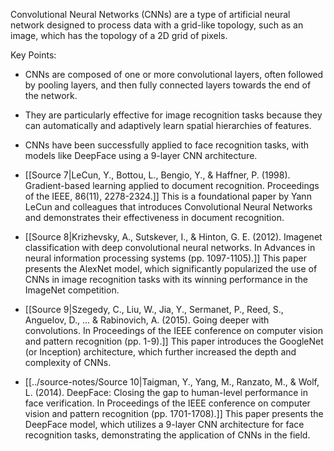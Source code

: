 Convolutional Neural Networks (CNNs) are a type of artificial neural network designed to process data with a grid-like topology, such as an image, which has the topology of a 2D grid of pixels.

Key Points:
- CNNs are composed of one or more convolutional layers, often followed by pooling layers, and then fully connected layers towards the end of the network.
- They are particularly effective for image recognition tasks because they can automatically and adaptively learn spatial hierarchies of features.
- CNNs have been successfully applied to face recognition tasks, with models like DeepFace using a 9-layer CNN architecture.

- [[Source 7|LeCun, Y., Bottou, L., Bengio, Y., & Haffner, P. (1998). Gradient-based learning applied to document recognition. Proceedings of the IEEE, 86(11), 2278-2324.]] This is a foundational paper by Yann LeCun and colleagues that introduces Convolutional Neural Networks and demonstrates their effectiveness in document recognition.

- [[Source 8|Krizhevsky, A., Sutskever, I., & Hinton, G. E. (2012). Imagenet classification with deep convolutional neural networks. In Advances in neural information processing systems (pp. 1097-1105).]] This paper presents the AlexNet model, which significantly popularized the use of CNNs in image recognition tasks with its winning performance in the ImageNet competition.

- [[Source 9|Szegedy, C., Liu, W., Jia, Y., Sermanet, P., Reed, S., Anguelov, D., ... & Rabinovich, A. (2015). Going deeper with convolutions. In Proceedings of the IEEE conference on computer vision and pattern recognition (pp. 1-9).]] This paper introduces the GoogleNet (or Inception) architecture, which further increased the depth and complexity of CNNs.

- [[../source-notes/Source 10|Taigman, Y., Yang, M., Ranzato, M., & Wolf, L. (2014). DeepFace: Closing the gap to human-level performance in face verification. In Proceedings of the IEEE conference on computer vision and pattern recognition (pp. 1701-1708).]] This paper presents the DeepFace model, which utilizes a 9-layer CNN architecture for face recognition tasks, demonstrating the application of CNNs in the field.

